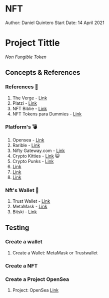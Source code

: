 # NFT

Author: Daniel Quintero
Start Date: 14 April 2021

# Project Tittle

_Non Fungible Token_

## Concepts & References

### References :bathtub:

1. The Verge - [Link](https://www.theverge.com/22310188/nft-explainer-what-is-blockchain-crypto-art-faq)
2. Platzi - [Link](https://www.youtube.com/watch?v=noTJr4ZWIZQ)
3. NFT  Biblie - [Link](https://opensea.io/blog/guides/non-fungible-tokens/)
4. NFT Tokens para Dummies - [Link](https://www.youtube.com/watch?v=vluFUSMMHu4)

### Platform's :bomb:

1. Opensea - [Link](https://opensea.io/)
2. Rarible - [Link](https://rarible.com/)
3. Nifty Gateway.com - [Link](https://niftygateway.com/)
4. Crypto Kitties - [Link](https://www.cryptokitties.co/) :smiley_cat:
5. Crypto Punks - [Link](https://www.larvalabs.com/cryptopunks)
6. [Link](https://mintbase.io/)
7. [Link](https://app.cargo.build/marketplace?filter=%7B%7D)
8. [Link](https://mintable.app/)

### Nft's Wallet :money_with_wings:

1. Trust Wallet - [Link](https://trustwallet.com/es/collectibles-wallet)
2. MetaMask - [Link](https://metamask.io/)
3. Bitski - [Link](https://www.bitski.com/)

## Testing

### Create a wallet

1. Create a Wallet: MetaMask or Trustwallet


### Create a NFT

### Create a Project OpenSea

1. Project: OpenSea [Link](https://github.com/ProjectOpenSea/opensea-creatures)
